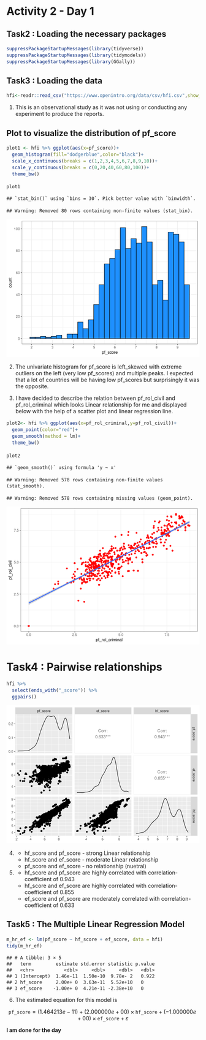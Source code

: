 Activity 2 - Day 1
================

## Task2 : Loading the necessary packages

``` r
suppressPackageStartupMessages(library(tidyverse))
suppressPackageStartupMessages(library(tidymodels))
suppressPackageStartupMessages(library(GGally))
```

## Task3 : Loading the data

``` r
hfi<-readr::read_csv("https://www.openintro.org/data/csv/hfi.csv",show_col_types = FALSE)
```

1.  This is an observational study as it was not using or conducting any
    experiment to produce the reports.

## Plot to visualize the distribution of pf\_score

``` r
plot1 <- hfi %>% ggplot(aes(x=pf_score))+
  geom_histogram(fill="dodgerblue",color="black")+
  scale_x_continuous(breaks = c(1,2,3,4,5,6,7,8,9,10))+
  scale_y_continuous(breaks = c(0,20,40,60,80,100))+
  theme_bw()

plot1
```

    ## `stat_bin()` using `bins = 30`. Pick better value with `binwidth`.

    ## Warning: Removed 80 rows containing non-finite values (stat_bin).

![](activity03_files/figure-gfm/unnamed-chunk-1-1.png)<!-- -->

2.  The univariate histogram for pf\_score is left\_skewed with extreme
    outliers on the left (very low pf\_scores) and multiple peaks. I
    expected that a lot of countries will be having low pf\_scores but
    surprisingly it was the opposite.

3.  I have decided to describe the relation between pf\_rol\_civil and
    pf\_rol\_criminal which looks Linear relationship for me and
    displayed below with the help of a scatter plot and linear
    regression line.

``` r
plot2<- hfi %>% ggplot(aes(x=pf_rol_criminal,y=pf_rol_civil))+
  geom_point(color="red")+
  geom_smooth(method = lm)+
  theme_bw()

plot2
```

    ## `geom_smooth()` using formula 'y ~ x'

    ## Warning: Removed 578 rows containing non-finite values (stat_smooth).

    ## Warning: Removed 578 rows containing missing values (geom_point).

![](activity03_files/figure-gfm/unnamed-chunk-2-1.png)<!-- -->

# Task4 : Pairwise relationships

``` r
hfi %>% 
  select(ends_with("_score")) %>% 
  ggpairs()
```

![](activity03_files/figure-gfm/unnamed-chunk-3-1.png)<!-- -->

4.  -   hf\_score and pf\_score - strong Linear relationship
    -   hf\_score and ef\_score - moderate Linear relationship
    -   pf\_score and ef\_score - no relationship (nuetral)

5.  -   hf\_score and pf\_score are highly correlated with
        correlation-coefficient of 0.943
    -   hf\_score and ef\_score are highly correlated with
        correlation-coefficient of 0.855
    -   ef\_score and pf\_score are moderately correlated with
        correlation-coefficient of 0.633

## Task5 : The Multiple Linear Regression Model

``` r
m_hr_ef <- lm(pf_score ~ hf_score + ef_score, data = hfi)
tidy(m_hr_ef)
```

    ## # A tibble: 3 × 5
    ##   term         estimate std.error statistic p.value
    ##   <chr>           <dbl>     <dbl>     <dbl>   <dbl>
    ## 1 (Intercept)  1.46e-11  1.50e-10  9.78e- 2   0.922
    ## 2 hf_score     2.00e+ 0  3.63e-11  5.52e+10   0    
    ## 3 ef_score    -1.00e+ 0  4.21e-11 -2.38e+10   0

6.  The estimated equation for this model is

$$
\texttt{pf_score} = (1.464213e-11) + (2.000000e+00) \times \texttt{hf_score} + (-1.000000e+00) \times \texttt{ef_score} + \varepsilon
$$

**I am done for the day**
